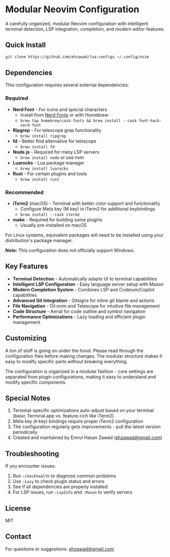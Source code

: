 # Modular Neovim Configuration

A carefully organized, modular Neovim configuration with intelligent terminal detection, LSP integration, completion, and modern editor features.

## Quick Install

```bash
git clone https://github.com/ehzawad/lua-configs ~/.config/nvim
```

## Dependencies

This configuration requires several external dependencies:

### Required

- **Nerd Font** - For icons and special characters
  - Install from [Nerd Fonts](https://www.nerdfonts.com/) or with Homebrew: 
  - `brew tap homebrew/cask-fonts && brew install --cask font-hack-nerd-font`
- **Ripgrep** - For telescope grep functionality
  - `brew install ripgrep`
- **fd** - Better find alternative for telescope
  - `brew install fd`
- **Node.js** - Required for many LSP servers
  - `brew install node` or use nvm
- **Luarocks** - Lua package manager
  - `brew install luarocks`
- **Rust** - For certain plugins and tools
  - `brew install rust`

### Recommended

- **iTerm2** (macOS) - Terminal with better color support and functionality
  - Configure Meta key (M key) in iTerm2 for additional keybindings
  - `brew install --cask iterm2`
- **make** - Required for building some plugins
  - Usually pre-installed on macOS

For Linux systems, equivalent packages will need to be installed using your distribution's package manager.

**Note:** This configuration does not officially support Windows.

## Key Features

- **Terminal Detection** - Automatically adapts UI to terminal capabilities
- **Intelligent LSP Configuration** - Easy language server setup with Mason
- **Modern Completion System** - Combines LSP and Codeium/Copilot capabilities
- **Advanced Git Integration** - Gitsigns for inline git blame and actions
- **File Navigation** - Oil.nvim and Telescope for intuitive file management
- **Code Structure** - Aerial for code outline and symbol navigation
- **Performance Optimizations** - Lazy loading and efficient plugin management

## Customizing

A ton of stuff is going on under the hood. Please read through the configuration files before making changes. The modular structure makes it easy to modify specific parts without breaking everything.

The configuration is organized in a modular fashion - core settings are separated from plugin configurations, making it easy to understand and modify specific components.

## Special Notes

1. Terminal-specific optimizations auto-adjust based on your terminal (basic Terminal.app vs. feature-rich like iTerm2)
2. Meta key (`M` key) bindings require proper iTerm2 configuration
3. The configuration regularly gets improvements - pull the latest version periodically
4. Created and maintained by Emrul Hasan Zawad (ehzawad@gmail.com)

## Troubleshooting

If you encounter issues:

1. Run `:checkhealth` to diagnose common problems
2. Use `:Lazy` to check plugin status and errors
3. See if all dependencies are properly installed
4. For LSP issues, run `:LspInfo` and `:Mason` to verify servers

## License

MIT

## Contact

For questions or suggestions: ehzawad@gmail.com

